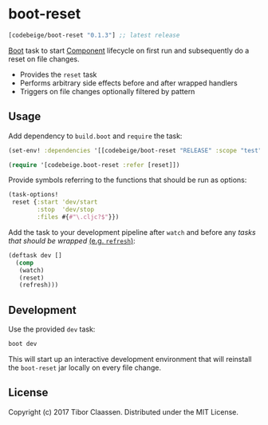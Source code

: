 # boot-reset

[](dependency)
```clojure
[codebeige/boot-reset "0.1.3"] ;; latest release
```
[](/dependency)

[Boot][1] task to start [Component][2] lifecycle on first run and subsequently
do a reset on file changes.

* Provides the `reset` task
* Performs arbitrary side effects before and after wrapped handlers
* Triggers on file changes optionally filtered by pattern


## Usage

Add dependency to `build.boot` and `require` the task:

```clj
(set-env! :dependencies '[[codebeige/boot-reset "RELEASE" :scope "test"]])

(require '[codebeige.boot-reset :refer [reset]])
```

Provide symbols referring to the functions that should be run as options:

```clj
(task-options!
 reset {:start 'dev/start
        :stop  'dev/stop
        :files #{#"\.cljc?$"}})
```

Add the task to your development pipeline after `watch` and before any
*tasks that should be wrapped* [(e.g. `refresh`)][3]:

```clj
(deftask dev []
  (comp
   (watch)
   (reset)
   (refresh)))
```


## Development

Use the provided `dev` task:

```sh
boot dev
```

This will start up an interactive development environment that will reinstall
the `boot-reset` jar locally on every file change.


## License

Copyright (c) 2017 Tibor Claassen. Distributed under the MIT License.

[1]: https://github.com/boot-clj/boot
[2]: https://github.com/stuartsierra/component
[3]: https://github.com/samestep/boot-refresh
